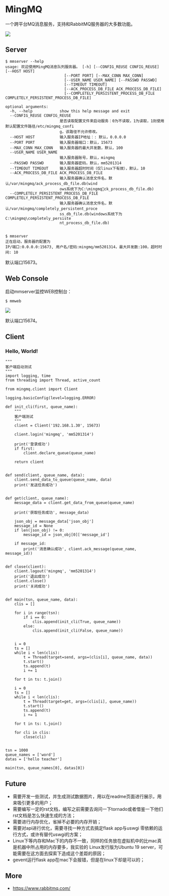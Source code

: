 # MingMQ

一个跨平台MQ消息服务，支持和RabbitMQ服务器的大多数功能。

![](https://github.com/zswj123/MingMQ/blob/master/logo.jpg)

## Server

```
$ mmserver --help
usage: 欢迎使用MingMQ消息队列服务器。 [-h] [--CONFIG_REUSE CONFIG_REUSE] [--HOST HOST]
                          [--PORT PORT] [--MAX_CONN MAX_CONN]
                          [--USER_NAME USER_NAME] [--PASSWD PASSWD]
                          [--TIMEOUT TIMEOUT]
                          [--ACK_PROCESS_DB_FILE ACK_PROCESS_DB_FILE]
                          [--COMPLETELY_PERSISTENT_PROCESS_DB_FILE COMPLETELY_PERSISTENT_PROCESS_DB_FILE]

optional arguments:
  -h, --help            show this help message and exit
  --CONFIG_REUSE CONFIG_REUSE
                        是否读取配置文件来启动服务：0为不读取，1为读取，1则使用默认配置文件路径/etc/mingmq_confi
                        g，该路径不允许修改。
  --HOST HOST           输入服务器IP地址：: 默认，0.0.0.0
  --PORT PORT           输入服务器端口：默认，15673
  --MAX_CONN MAX_CONN   输入服务器的最大并发数，默认，100
  --USER_NAME USER_NAME
                        输入服务器账号，默认，mingmq
  --PASSWD PASSWD       输入服务器密码，默认，mm5201314
  --TIMEOUT TIMEOUT     输入服务器超时时间（仅linux下有效），默认，10
  --ACK_PROCESS_DB_FILE ACK_PROCESS_DB_FILE
                        输入服务器确认消息文件名，默认/var/mingmq/ack_process_db_file.db(wind
                        ows系统下为C:\mingmqck_process_db_file.db)
  --COMPLETELY_PERSISTENT_PROCESS_DB_FILE COMPLETELY_PERSISTENT_PROCESS_DB_FILE
                        输入服务器确认消息文件名，默认/var/mingmq/completely_persistent_proce
                        ss_db_file.db(windows系统下为C:\mingmq\completely_persiste
                        nt_process_db_file.db)


$ mmserver
正在启动，服务器的配置为
IP/端口:0.0.0.0:15673, 用户名/密码:mingmq/mm5201314，最大并发数:100，超时时间: 10

```

默认端口15673。

## Web Console

启动mmserver监控WEB控制台：

```
$ mmweb
```

![](https://github.com/zswj123/MingMQ/blob/master/web_console.png)

默认端口15674。

## Client
### Hello, World!
```
"""
客户端启动测试
"""
import logging, time
from threading import Thread, active_count

from mingmq.client import Client

logging.basicConfig(level=logging.ERROR)

def init_cli(first, queue_name):
    """
    客户端测试
    """
    client = Client('192.168.1.30', 15673)

    client.login('mingmq', 'mm5201314')

    print('登录成功')
    if first:
        client.declare_queue(queue_name)

    return client


def send(client, queue_name, data):
    client.send_data_to_queue(queue_name, data)
    print('发送任务成功')


def get(client, queue_name):
    message_data = client.get_data_from_queue(queue_name)

    print('获取任务成功', message_data)

    json_obj = message_data['json_obj']
    message_id = None
    if len(json_obj) != 0:
        message_id = json_obj[0]['message_id']

    if message_id:
        print('消息确认成功', client.ack_message(queue_name, message_id))


def close(client):
    client.logout('mingmq', 'mm5201314')
    print('退出成功')
    client.close()
    print('关闭成功')


def main(tsn, queue_name, data):
    clis = []

    for i in range(tsn):
        if i == 0:
            clis.append(init_cli(True, queue_name))
        else:
            clis.append(init_cli(False, queue_name))


    i = 0
    ts = []
    while i < len(clis):
        t = Thread(target=send, args=(clis[i], queue_name, data))
        t.start()
        ts.append(t)
        i += 1

    for t in ts: t.join()

    i = 0
    ts = []
    while i < len(clis):
        t = Thread(target=get, args=(clis[i], queue_name))
        t.start()
        ts.append(t)
        i += 1

    for t in ts: t.join()

    for cli in clis:
        close(cli)


tsn = 1000
queue_names = ['word']
datas = ['hello teacher']

main(tsn, queue_names[0], datas[0])
```

## Future

* 需要开发一些测试，并生成测试数据图片，用以在readme页面进行展示，用来吸引更多的用户；
* 需要编写一定的rst文档，编写之前需要去询问一下tornado或者借鉴一下他们rst文档是怎么快速生成的方法；
* 需要进行内存优化，省掉不必要的内存开销；
* 需要对api进行优化，需要寻找一种方式去搞定flask app与uswgi 零依赖的运行方式，或许有替代uswgi的方案；
* Linux下等内存和Mac下的内存不一致，同样的任务放在虚拟机中的比mac真是机器中所占用的内存要多，我实验的
Linux发行版为Ubuntu 19 server，可能需要在这方面去探索下造成这个差距的原因；
* gevent运行flask app在mac下会报错，但是在linux下却是可以的；

## More

* https://www.rabbitmq.com/